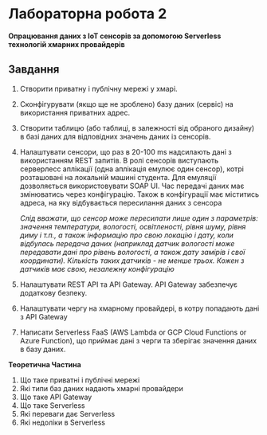 # Лабораторна робота 2
**Опрацювання даних з IoT сенсорів за допомогою Serverless технологій хмарних провайдерів**
## Завдання

1. Створити приватну і публічну мережі у хмарі.
2. Сконфігурувати (якщо ще не зроблено) базу даних (сервіс) на використання приватних адрес.
3. Створити таблицю (або таблиці, в залежності від обраного дизайну) в базі даних для відповідних значень даних із сенсорів.
4. Налаштувати сенсори, що раз в 20-100 ms надсилають дані з використанням REST запитів. В ролі сенсорів виступають серверлесс аплікації (одна аплікація емулює один сенсор), котрі розташовані на локальній машині студента. Для емуляції дозволяється використовувати SOAP UI. Час передачі даних має змінюватись через конфігурацію. Також в конфігурації має міститись адреса, на яку відбувається пересилання даних з сенсора

    *Слід вважати, що сенсор може пересилати лише один з параметрів: значення температури, вологості, освітленості, рівня шуму, рівня диму і т.п.,  а також інформацію про свою локацію і дату, коли відбулась передача даних (наприклад датчик вологості може передавати дані про рівень вологості, а також дату замірів і свої координати). Кількість таких датчиків - не менше трьох. Кожен з датчиків має свою, незалежну конфігурацію*
5. Налаштувати REST API та API Gateway. API Gateway забезпечує додаткову безпеку.
6. Налаштувати чергу на хмарному провайдері, в котру попадають дані з API Gateway
7. Написати Serverless FaaS (AWS Lambda or GCP Cloud Functions or Azure Function), що приймає дані з черги та зберігає значення даних в базу даних.

**Теоретична Частина**

1. Що таке приватні і публічні мережі
2. Які типи баз даних надають хмарні провайдери
3. Що таке API Gateway
4. Що таке Serverless
5. Які переваги дає Serverless
6. Які недоліки в Serverless